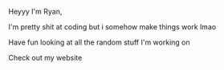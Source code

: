 Heyyy I'm Ryan,

I'm pretty shit at coding but i somehow make things work lmao

Have fun looking at all the random stuff I'm working on

Check out my website
